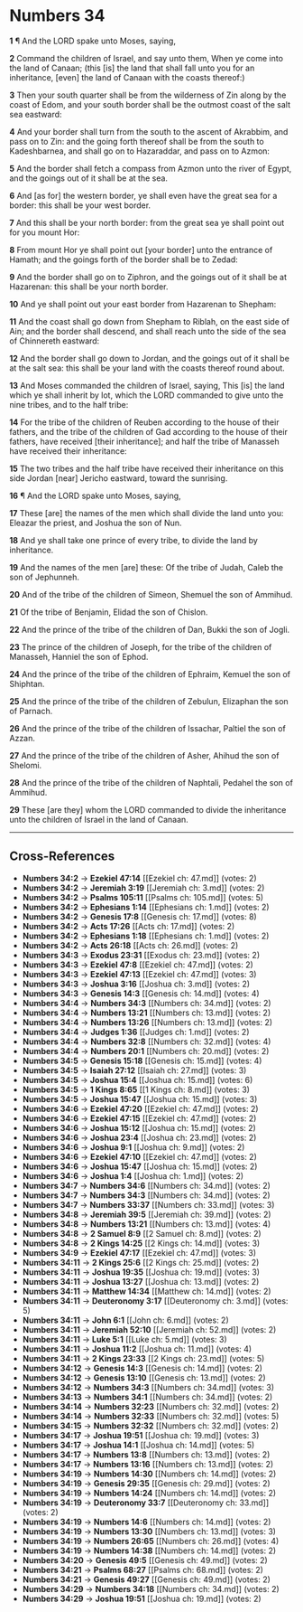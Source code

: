 # Numbers 34

**1** ¶ And the LORD spake unto Moses, saying,

**2** Command the children of Israel, and say unto them, When ye come into the land of Canaan; (this [is] the land that shall fall unto you for an inheritance, [even] the land of Canaan with the coasts thereof:)

**3** Then your south quarter shall be from the wilderness of Zin along by the coast of Edom, and your south border shall be the outmost coast of the salt sea eastward:

**4** And your border shall turn from the south to the ascent of Akrabbim, and pass on to Zin: and the going forth thereof shall be from the south to Kadeshbarnea, and shall go on to Hazaraddar, and pass on to Azmon:

**5** And the border shall fetch a compass from Azmon unto the river of Egypt, and the goings out of it shall be at the sea.

**6** And [as for] the western border, ye shall even have the great sea for a border: this shall be your west border.

**7** And this shall be your north border: from the great sea ye shall point out for you mount Hor:

**8** From mount Hor ye shall point out [your border] unto the entrance of Hamath; and the goings forth of the border shall be to Zedad:

**9** And the border shall go on to Ziphron, and the goings out of it shall be at Hazarenan: this shall be your north border.

**10** And ye shall point out your east border from Hazarenan to Shepham:

**11** And the coast shall go down from Shepham to Riblah, on the east side of Ain; and the border shall descend, and shall reach unto the side of the sea of Chinnereth eastward:

**12** And the border shall go down to Jordan, and the goings out of it shall be at the salt sea: this shall be your land with the coasts thereof round about.

**13** And Moses commanded the children of Israel, saying, This [is] the land which ye shall inherit by lot, which the LORD commanded to give unto the nine tribes, and to the half tribe:

**14** For the tribe of the children of Reuben according to the house of their fathers, and the tribe of the children of Gad according to the house of their fathers, have received [their inheritance]; and half the tribe of Manasseh have received their inheritance:

**15** The two tribes and the half tribe have received their inheritance on this side Jordan [near] Jericho eastward, toward the sunrising.

**16** ¶ And the LORD spake unto Moses, saying,

**17** These [are] the names of the men which shall divide the land unto you: Eleazar the priest, and Joshua the son of Nun.

**18** And ye shall take one prince of every tribe, to divide the land by inheritance.

**19** And the names of the men [are] these: Of the tribe of Judah, Caleb the son of Jephunneh.

**20** And of the tribe of the children of Simeon, Shemuel the son of Ammihud.

**21** Of the tribe of Benjamin, Elidad the son of Chislon.

**22** And the prince of the tribe of the children of Dan, Bukki the son of Jogli.

**23** The prince of the children of Joseph, for the tribe of the children of Manasseh, Hanniel the son of Ephod.

**24** And the prince of the tribe of the children of Ephraim, Kemuel the son of Shiphtan.

**25** And the prince of the tribe of the children of Zebulun, Elizaphan the son of Parnach.

**26** And the prince of the tribe of the children of Issachar, Paltiel the son of Azzan.

**27** And the prince of the tribe of the children of Asher, Ahihud the son of Shelomi.

**28** And the prince of the tribe of the children of Naphtali, Pedahel the son of Ammihud.

**29** These [are they] whom the LORD commanded to divide the inheritance unto the children of Israel in the land of Canaan.

---

## Cross-References

- **Numbers 34:2** → **Ezekiel 47:14** [[Ezekiel ch: 47.md]] (votes: 2)
- **Numbers 34:2** → **Jeremiah 3:19** [[Jeremiah ch: 3.md]] (votes: 2)
- **Numbers 34:2** → **Psalms 105:11** [[Psalms ch: 105.md]] (votes: 5)
- **Numbers 34:2** → **Ephesians 1:14** [[Ephesians ch: 1.md]] (votes: 2)
- **Numbers 34:2** → **Genesis 17:8** [[Genesis ch: 17.md]] (votes: 8)
- **Numbers 34:2** → **Acts 17:26** [[Acts ch: 17.md]] (votes: 2)
- **Numbers 34:2** → **Ephesians 1:18** [[Ephesians ch: 1.md]] (votes: 2)
- **Numbers 34:2** → **Acts 26:18** [[Acts ch: 26.md]] (votes: 2)
- **Numbers 34:3** → **Exodus 23:31** [[Exodus ch: 23.md]] (votes: 2)
- **Numbers 34:3** → **Ezekiel 47:8** [[Ezekiel ch: 47.md]] (votes: 2)
- **Numbers 34:3** → **Ezekiel 47:13** [[Ezekiel ch: 47.md]] (votes: 3)
- **Numbers 34:3** → **Joshua 3:16** [[Joshua ch: 3.md]] (votes: 2)
- **Numbers 34:3** → **Genesis 14:3** [[Genesis ch: 14.md]] (votes: 4)
- **Numbers 34:4** → **Numbers 34:3** [[Numbers ch: 34.md]] (votes: 2)
- **Numbers 34:4** → **Numbers 13:21** [[Numbers ch: 13.md]] (votes: 2)
- **Numbers 34:4** → **Numbers 13:26** [[Numbers ch: 13.md]] (votes: 2)
- **Numbers 34:4** → **Judges 1:36** [[Judges ch: 1.md]] (votes: 2)
- **Numbers 34:4** → **Numbers 32:8** [[Numbers ch: 32.md]] (votes: 4)
- **Numbers 34:4** → **Numbers 20:1** [[Numbers ch: 20.md]] (votes: 2)
- **Numbers 34:5** → **Genesis 15:18** [[Genesis ch: 15.md]] (votes: 4)
- **Numbers 34:5** → **Isaiah 27:12** [[Isaiah ch: 27.md]] (votes: 3)
- **Numbers 34:5** → **Joshua 15:4** [[Joshua ch: 15.md]] (votes: 6)
- **Numbers 34:5** → **1 Kings 8:65** [[1 Kings ch: 8.md]] (votes: 3)
- **Numbers 34:5** → **Joshua 15:47** [[Joshua ch: 15.md]] (votes: 3)
- **Numbers 34:6** → **Ezekiel 47:20** [[Ezekiel ch: 47.md]] (votes: 2)
- **Numbers 34:6** → **Ezekiel 47:15** [[Ezekiel ch: 47.md]] (votes: 2)
- **Numbers 34:6** → **Joshua 15:12** [[Joshua ch: 15.md]] (votes: 2)
- **Numbers 34:6** → **Joshua 23:4** [[Joshua ch: 23.md]] (votes: 2)
- **Numbers 34:6** → **Joshua 9:1** [[Joshua ch: 9.md]] (votes: 2)
- **Numbers 34:6** → **Ezekiel 47:10** [[Ezekiel ch: 47.md]] (votes: 2)
- **Numbers 34:6** → **Joshua 15:47** [[Joshua ch: 15.md]] (votes: 2)
- **Numbers 34:6** → **Joshua 1:4** [[Joshua ch: 1.md]] (votes: 2)
- **Numbers 34:7** → **Numbers 34:6** [[Numbers ch: 34.md]] (votes: 2)
- **Numbers 34:7** → **Numbers 34:3** [[Numbers ch: 34.md]] (votes: 2)
- **Numbers 34:7** → **Numbers 33:37** [[Numbers ch: 33.md]] (votes: 3)
- **Numbers 34:8** → **Jeremiah 39:5** [[Jeremiah ch: 39.md]] (votes: 2)
- **Numbers 34:8** → **Numbers 13:21** [[Numbers ch: 13.md]] (votes: 4)
- **Numbers 34:8** → **2 Samuel 8:9** [[2 Samuel ch: 8.md]] (votes: 2)
- **Numbers 34:8** → **2 Kings 14:25** [[2 Kings ch: 14.md]] (votes: 3)
- **Numbers 34:9** → **Ezekiel 47:17** [[Ezekiel ch: 47.md]] (votes: 3)
- **Numbers 34:11** → **2 Kings 25:6** [[2 Kings ch: 25.md]] (votes: 2)
- **Numbers 34:11** → **Joshua 19:35** [[Joshua ch: 19.md]] (votes: 3)
- **Numbers 34:11** → **Joshua 13:27** [[Joshua ch: 13.md]] (votes: 2)
- **Numbers 34:11** → **Matthew 14:34** [[Matthew ch: 14.md]] (votes: 2)
- **Numbers 34:11** → **Deuteronomy 3:17** [[Deuteronomy ch: 3.md]] (votes: 5)
- **Numbers 34:11** → **John 6:1** [[John ch: 6.md]] (votes: 2)
- **Numbers 34:11** → **Jeremiah 52:10** [[Jeremiah ch: 52.md]] (votes: 2)
- **Numbers 34:11** → **Luke 5:1** [[Luke ch: 5.md]] (votes: 3)
- **Numbers 34:11** → **Joshua 11:2** [[Joshua ch: 11.md]] (votes: 4)
- **Numbers 34:11** → **2 Kings 23:33** [[2 Kings ch: 23.md]] (votes: 5)
- **Numbers 34:12** → **Genesis 14:3** [[Genesis ch: 14.md]] (votes: 2)
- **Numbers 34:12** → **Genesis 13:10** [[Genesis ch: 13.md]] (votes: 2)
- **Numbers 34:12** → **Numbers 34:3** [[Numbers ch: 34.md]] (votes: 3)
- **Numbers 34:13** → **Numbers 34:1** [[Numbers ch: 34.md]] (votes: 2)
- **Numbers 34:14** → **Numbers 32:23** [[Numbers ch: 32.md]] (votes: 2)
- **Numbers 34:14** → **Numbers 32:33** [[Numbers ch: 32.md]] (votes: 5)
- **Numbers 34:15** → **Numbers 32:32** [[Numbers ch: 32.md]] (votes: 2)
- **Numbers 34:17** → **Joshua 19:51** [[Joshua ch: 19.md]] (votes: 3)
- **Numbers 34:17** → **Joshua 14:1** [[Joshua ch: 14.md]] (votes: 5)
- **Numbers 34:17** → **Numbers 13:8** [[Numbers ch: 13.md]] (votes: 2)
- **Numbers 34:17** → **Numbers 13:16** [[Numbers ch: 13.md]] (votes: 2)
- **Numbers 34:19** → **Numbers 14:30** [[Numbers ch: 14.md]] (votes: 2)
- **Numbers 34:19** → **Genesis 29:35** [[Genesis ch: 29.md]] (votes: 2)
- **Numbers 34:19** → **Numbers 14:24** [[Numbers ch: 14.md]] (votes: 2)
- **Numbers 34:19** → **Deuteronomy 33:7** [[Deuteronomy ch: 33.md]] (votes: 2)
- **Numbers 34:19** → **Numbers 14:6** [[Numbers ch: 14.md]] (votes: 2)
- **Numbers 34:19** → **Numbers 13:30** [[Numbers ch: 13.md]] (votes: 3)
- **Numbers 34:19** → **Numbers 26:65** [[Numbers ch: 26.md]] (votes: 4)
- **Numbers 34:19** → **Numbers 14:38** [[Numbers ch: 14.md]] (votes: 2)
- **Numbers 34:20** → **Genesis 49:5** [[Genesis ch: 49.md]] (votes: 2)
- **Numbers 34:21** → **Psalms 68:27** [[Psalms ch: 68.md]] (votes: 2)
- **Numbers 34:21** → **Genesis 49:27** [[Genesis ch: 49.md]] (votes: 2)
- **Numbers 34:29** → **Numbers 34:18** [[Numbers ch: 34.md]] (votes: 2)
- **Numbers 34:29** → **Joshua 19:51** [[Joshua ch: 19.md]] (votes: 2)
